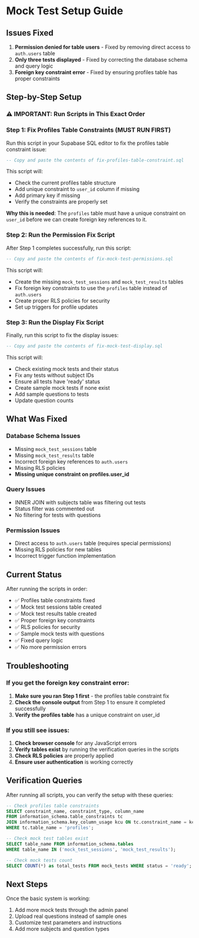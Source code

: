 # Mock Test Setup Guide

## Issues Fixed

1. **Permission denied for table users** - Fixed by removing direct access to `auth.users` table
2. **Only three tests displayed** - Fixed by correcting the database schema and query logic
3. **Foreign key constraint error** - Fixed by ensuring profiles table has proper constraints

## Step-by-Step Setup

### ⚠️ IMPORTANT: Run Scripts in This Exact Order

### Step 1: Fix Profiles Table Constraints (MUST RUN FIRST)

Run this script in your Supabase SQL editor to fix the profiles table constraint issue:

```sql
-- Copy and paste the contents of fix-profiles-table-constraint.sql
```

This script will:
- Check the current profiles table structure
- Add unique constraint to `user_id` column if missing
- Add primary key if missing
- Verify the constraints are properly set

**Why this is needed**: The `profiles` table must have a unique constraint on `user_id` before we can create foreign key references to it.

### Step 2: Run the Permission Fix Script

After Step 1 completes successfully, run this script:

```sql
-- Copy and paste the contents of fix-mock-test-permissions.sql
```

This script will:
- Create the missing `mock_test_sessions` and `mock_test_results` tables
- Fix foreign key constraints to use the `profiles` table instead of `auth.users`
- Create proper RLS policies for security
- Set up triggers for profile updates

### Step 3: Run the Display Fix Script

Finally, run this script to fix the display issues:

```sql
-- Copy and paste the contents of fix-mock-test-display.sql
```

This script will:
- Check existing mock tests and their status
- Fix any tests without subject IDs
- Ensure all tests have 'ready' status
- Create sample mock tests if none exist
- Add sample questions to tests
- Update question counts

## What Was Fixed

### Database Schema Issues
- Missing `mock_test_sessions` table
- Missing `mock_test_results` table
- Incorrect foreign key references to `auth.users`
- Missing RLS policies
- **Missing unique constraint on profiles.user_id**

### Query Issues
- INNER JOIN with subjects table was filtering out tests
- Status filter was commented out
- No filtering for tests with questions

### Permission Issues
- Direct access to `auth.users` table (requires special permissions)
- Missing RLS policies for new tables
- Incorrect trigger function implementation

## Current Status

After running the scripts in order:
- ✅ Profiles table constraints fixed
- ✅ Mock test sessions table created
- ✅ Mock test results table created
- ✅ Proper foreign key constraints
- ✅ RLS policies for security
- ✅ Sample mock tests with questions
- ✅ Fixed query logic
- ✅ No more permission errors

## Troubleshooting

### If you get the foreign key constraint error:
1. **Make sure you ran Step 1 first** - the profiles table constraint fix
2. **Check the console output** from Step 1 to ensure it completed successfully
3. **Verify the profiles table** has a unique constraint on user_id

### If you still see issues:
1. **Check browser console** for any JavaScript errors
2. **Verify tables exist** by running the verification queries in the scripts
3. **Check RLS policies** are properly applied
4. **Ensure user authentication** is working correctly

## Verification Queries

After running all scripts, you can verify the setup with these queries:

```sql
-- Check profiles table constraints
SELECT constraint_name, constraint_type, column_name
FROM information_schema.table_constraints tc
JOIN information_schema.key_column_usage kcu ON tc.constraint_name = kcu.constraint_name
WHERE tc.table_name = 'profiles';

-- Check mock test tables exist
SELECT table_name FROM information_schema.tables 
WHERE table_name IN ('mock_test_sessions', 'mock_test_results');

-- Check mock tests count
SELECT COUNT(*) as total_tests FROM mock_tests WHERE status = 'ready';
```

## Next Steps

Once the basic system is working:
1. Add more mock tests through the admin panel
2. Upload real questions instead of sample ones
3. Customize test parameters and instructions
4. Add more subjects and question types

